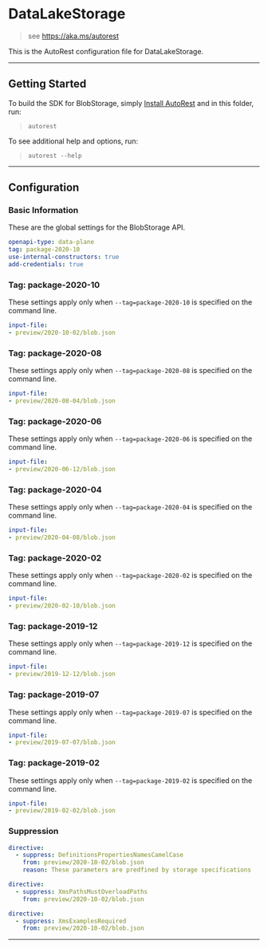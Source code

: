 # DataLakeStorage

> see https://aka.ms/autorest

This is the AutoRest configuration file for DataLakeStorage.



---
## Getting Started
To build the SDK for BlobStorage, simply [Install AutoRest](https://aka.ms/autorest/install) and in this folder, run:

> `autorest`

To see additional help and options, run:

> `autorest --help`
---

## Configuration



### Basic Information
These are the global settings for the BlobStorage API.

``` yaml
openapi-type: data-plane
tag: package-2020-10
use-internal-constructors: true
add-credentials: true
```

### Tag: package-2020-10

These settings apply only when `--tag=package-2020-10` is specified on the command line.

``` yaml $(tag) == 'package-2020-10'
input-file:
- preview/2020-10-02/blob.json
```

### Tag: package-2020-08

These settings apply only when `--tag=package-2020-08` is specified on the command line.

``` yaml $(tag) == 'package-2020-08'
input-file:
- preview/2020-08-04/blob.json
```

### Tag: package-2020-06

These settings apply only when `--tag=package-2020-06` is specified on the command line.

``` yaml $(tag) == 'package-2020-06'
input-file:
- preview/2020-06-12/blob.json
```

### Tag: package-2020-04

These settings apply only when `--tag=package-2020-04` is specified on the command line.

``` yaml $(tag) == 'package-2020-04'
input-file:
- preview/2020-04-08/blob.json
```

### Tag: package-2020-02

These settings apply only when `--tag=package-2020-02` is specified on the command line.

``` yaml $(tag) == 'package-2020-02'
input-file:
- preview/2020-02-10/blob.json
```

### Tag: package-2019-12

These settings apply only when `--tag=package-2019-12` is specified on the command line.

``` yaml $(tag) == 'package-2019-12'
input-file:
- preview/2019-12-12/blob.json
```

### Tag: package-2019-07

These settings apply only when `--tag=package-2019-07` is specified on the command line.

``` yaml $(tag) == 'package-2019-07'
input-file:
- preview/2019-07-07/blob.json
```

### Tag: package-2019-02

These settings apply only when `--tag=package-2019-02` is specified on the command line.

``` yaml $(tag) == 'package-2019-02'
input-file:
- preview/2019-02-02/blob.json
```

### Suppression
``` yaml
directive:
  - suppress: DefinitionsPropertiesNamesCamelCase
    from: preview/2020-10-02/blob.json
    reason: These parameters are predfined by storage specifications 
```

``` yaml
directive:
  - suppress: XmsPathsMustOverloadPaths
    from: preview/2020-10-02/blob.json
```

``` yaml
directive:
  - suppress: XmsExamplesRequired
    from: preview/2020-10-02/blob.json
```
---

